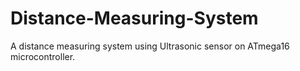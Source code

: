 # Distance-Measuring-System
A distance measuring system using Ultrasonic sensor on ATmega16 microcontroller.
